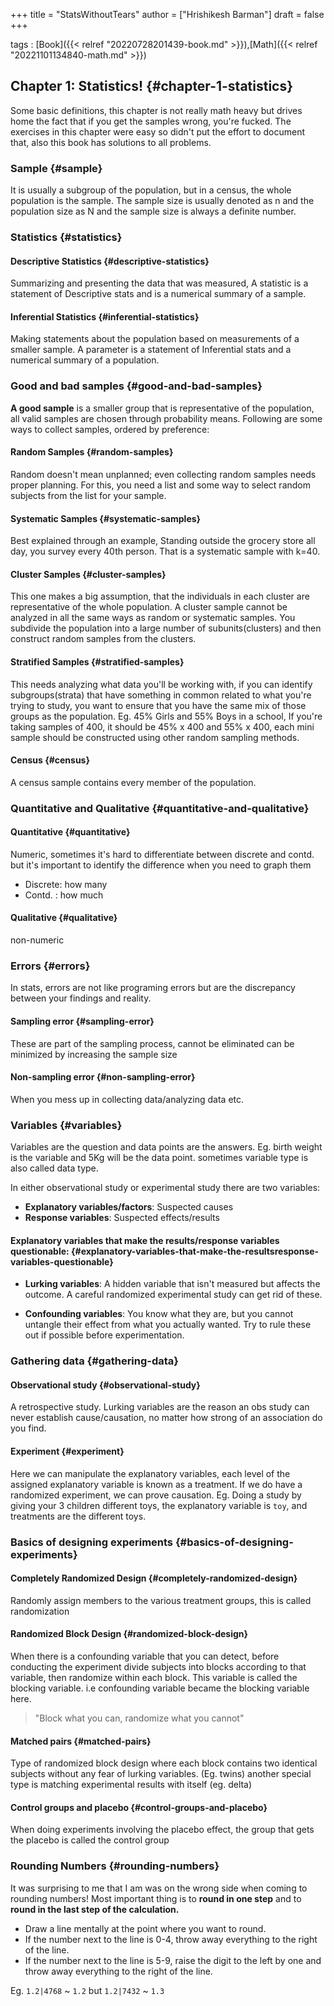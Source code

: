 +++
title = "StatsWithoutTears"
author = ["Hrishikesh Barman"]
draft = false
+++

tags
: [Book]({{< relref "20220728201439-book.md" >}}),[Math]({{< relref "20221101134840-math.md" >}})


## Chapter 1: Statistics! {#chapter-1-statistics}

Some basic definitions, this chapter is not really math heavy but drives home the fact that if you get the samples wrong, you're fucked. The exercises in this chapter were easy so didn't put the effort to document that, also this book has solutions to all problems.


### Sample {#sample}

It is usually a subgroup of the population, but in a census, the whole population is the sample. The sample size is usually denoted as n and the population size as N and the sample size is always a definite number.


### Statistics {#statistics}


#### Descriptive Statistics {#descriptive-statistics}

Summarizing and presenting the data that was measured, A statistic is a statement of Descriptive stats and is a numerical summary of a sample.


#### Inferential Statistics {#inferential-statistics}

Making statements about the population based on measurements of a smaller sample. A parameter is a statement of Inferential stats and a numerical summary of a population.


### Good and bad samples {#good-and-bad-samples}

**A good sample** is a smaller group that is representative of the population, all valid samples are chosen through probability means. Following are some ways to collect samples, ordered by preference:


#### Random Samples {#random-samples}

Random doesn't mean unplanned; even collecting random samples needs proper planning. For this, you need a list and some way to select random subjects from the list for your sample.


#### Systematic Samples {#systematic-samples}

Best explained through an example, Standing outside the grocery store all day, you survey every 40th person. That is a systematic sample with k=40.


#### Cluster Samples {#cluster-samples}

This one makes a big assumption, that the individuals in each cluster are representative of the whole population. A cluster sample cannot be analyzed in all the same ways as random or systematic samples. You subdivide the population into a large number of subunits(clusters) and then construct random samples from the clusters.


#### Stratified Samples {#stratified-samples}

This needs analyzing what data you'll be working with, if you can identify subgroups(strata) that have something in common related to what you're trying to study, you want to ensure that you have the same mix of those groups as the population. Eg. 45% Girls and 55% Boys in a school, If you're taking samples of 400, it should be 45% x 400 and 55% x 400, each mini sample should be constructed using other random sampling methods.


#### Census {#census}

A census sample contains every member of the population.


### Quantitative and Qualitative {#quantitative-and-qualitative}


#### Quantitative {#quantitative}

Numeric, sometimes it's hard to differentiate between discrete and contd. but it's important to identify the difference when you need to graph them

-   Discrete: how many
-   Contd. : how much


#### Qualitative {#qualitative}

non-numeric


### Errors {#errors}

In stats, errors are not like programing errors but are the discrepancy between your findings and reality.


#### Sampling error {#sampling-error}

These are part of the sampling process, cannot be eliminated can be minimized by increasing the sample size


#### Non-sampling error {#non-sampling-error}

When you mess up in collecting data/analyzing data etc.


### Variables {#variables}

Variables are the question and data points are the answers. Eg. birth weight is the variable and 5Kg will be the data point. sometimes variable type is also called data type.

In either observational study or experimental study there are two variables:

-   **Explanatory variables/factors**: Suspected causes
-   **Response variables**: Suspected effects/results


#### Explanatory variables that make the results/response variables questionable: {#explanatory-variables-that-make-the-resultsresponse-variables-questionable}

-   **Lurking variables**: A hidden variable that isn't measured but affects the outcome. A careful randomized experimental study can get rid of these.

-   **Confounding variables**: You know what they are, but you cannot untangle their effect from what you actually wanted. Try to rule these out if possible before experimentation.


### Gathering data {#gathering-data}


#### Observational study {#observational-study}

A retrospective study. Lurking variables are the reason an obs study can never establish cause/causation, no matter how strong of an association do you find.


#### Experiment {#experiment}

Here we can manipulate the explanatory variables, each level of the assigned explanatory variable is known as a treatment. If we do have a randomized experiment, we can prove causation. Eg. Doing a study by giving your 3 children different toys, the explanatory variable is `toy`, and treatments are the different toys.


### Basics of designing experiments {#basics-of-designing-experiments}


#### Completely Randomized Design {#completely-randomized-design}

Randomly assign members to the various treatment groups, this is called randomization


#### Randomized Block Design {#randomized-block-design}

When there is a confounding variable that you can detect, before conducting the experiment divide subjects into blocks according to that variable, then randomize within each block. This variable is called the blocking variable. i.e confounding variable became the blocking variable here.

> "Block what you can, randomize what you cannot"


#### Matched pairs {#matched-pairs}

Type of randomized block design where each block contains two identical subjects without any fear of lurking variables. (Eg. twins) another special type is matching experimental results with itself (eg. delta)


#### Control groups and placebo {#control-groups-and-placebo}

When doing experiments involving the placebo effect, the group that gets the placebo is called the control group


### Rounding Numbers {#rounding-numbers}

It was surprising to me that I am was on the wrong side when coming to rounding numbers! Most important thing is to **round in one step** and to **round in the last step of the calculation.**

-   Draw a line mentally at the point where you want to round.
-   If the number next to the line is 0-4, throw away everything to the right of the line.
-   If the number next to the line is 5-9, raise the digit to the left by one and throw away everything to the right of the line.

Eg. `1.2|4768` ~ `1.2` but `1.2|7432` ~ `1.3`
